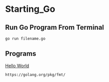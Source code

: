 # Starting_Go

## Run Go Program From Terminal
```
go run filename.go
```

## Programs
[Hello World](https://github.com/iamjosephvarghese/Starting_Go/blob/master/helloworld.go)
```
https://golang.org/pkg/fmt/
```
